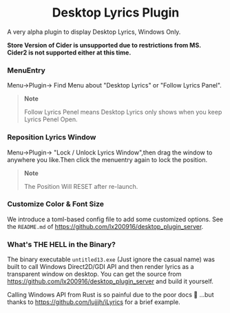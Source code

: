 <div align="center">
  
# Desktop Lyrics Plugin
  
</div>


A very alpha plugin to display Desktop Lyrics, Windows Only. 

**Store Version of Cider is unsupported due to restrictions from MS.**  
**Cider2 is not supported either at this time.**


### MenuEntry

Menu->Plugin-> Find Menu about "Desktop Lyrics" or "Follow Lyrics Panel".

> **Note**
>
> Follow Lyrics Penel means Desktop Lyrics only shows when you keep Lyrics Penel Open.

### Reposition Lyrics Window
Menu->Plugin-> "Lock / Unlock Lyrics Window",then drag the window to anywhere you like.Then click the menuentry again to lock the position.

> **Note**
>
> The Position Will RESET after re-launch.
### Customize Color & Font Size 
We introduce a toml-based config file to add some customized options. See the `README.md` of https://github.com/lx200916/desktop_plugin_server.
### What's THE HELL in the Binary?

The binary executable `untitled13.exe` (Just ignore the casual name) was built to call Windows Direct2D/GDI API and then render lyrics as a transparent window on desktop. You can get the source from https://github.com/lx200916/desktop_plugin_server and build it yourself. 

Calling Windows API from Rust is so painful due to the poor docs 🤯 ...but thanks to https://github.com/lujjjh/iLyrics for a brief example.

